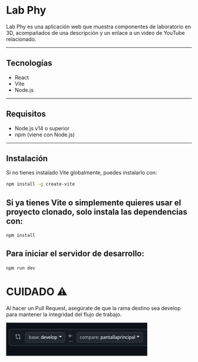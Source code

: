 # Lab Phy

Lab Phy es una aplicación web que muestra componentes de laboratorio en 3D, acompañados de una descripción y un enlace a un video de YouTube relacionado.

---




## Tecnologías

- React  
- Vite  
- Node.js  

---

## Requisitos

- Node.js v14 o superior  
- npm (viene con Node.js)  

---

## Instalación

Si no tienes instalado Vite globalmente, puedes instalarlo con:

```bash
npm install -g create-vite
```


## Si ya tienes Vite o simplemente quieres usar el proyecto clonado, solo instala las dependencias con:

```bash
npm install
```
## Para iniciar el servidor de desarrollo:

```bash
npm run dev
```
# CUIDADO ⚠️
Al hacer un Pull Request, asegúrate de que la rama destino sea develop para mantener la integridad del flujo de trabajo.

![Ejemplo](./README/ejemplo.png)



